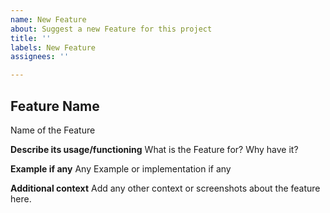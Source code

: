 ```yaml
---
name: New Feature
about: Suggest a new Feature for this project
title: ''
labels: New Feature
assignees: ''

---
```


## Feature Name
Name of the Feature

**Describe its usage/functioning**
What is the Feature for? Why have it?

**Example if any**
Any Example or implementation if any

**Additional context**
Add any other context or screenshots about the feature here.
